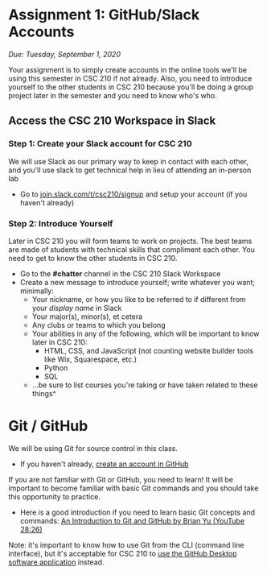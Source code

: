 # Assignment 1: GitHub/Slack Accounts
*Due: Tuesday, September 1, 2020* 

Your assignment is to simply create accounts in the online tools we'll be using this semester in CSC 210 if not already.  Also, you need to introduce yourself to the other students in CSC 210 because you'll be doing a group project later in the semester and you need to know who's who.

## Access the CSC 210 Workspace in Slack

### Step 1: Create your Slack account for CSC 210

We will use Slack as our primary way to keep in contact with each other, and you'll use slack to get technical help in lieu of attending an in-person lab

- Go to [join.slack.com/t/csc210/signup](https://join.slack.com/t/csc210/signup) and setup your account (if you haven't already)


### Step 2: Introduce Yourself 

Later in CSC 210 you will form teams to work on projects.  The best teams are made of students with technical skills that compliment each other.  You need to get to know the other students in CSC 210.

- Go to the **#chatter** channel in the CSC 210 Slack Workspace
- Create a new message to introduce yourself; write whatever you want; minimally:
  - Your nickname, or how you like to be referred to if different from your *display name* in Slack
  - Your major(s), minor(s), et cetera
  - Any clubs or teams to which you belong
  - Your abilities in any of the following, which will be important to know later in CSC 210:
    - HTML, CSS, and JavaScript (not counting website builder tools like Wix, Squarespace, etc.)
    - Python
    - SQL
  - ...be sure to list courses you're taking or have taken related to these things^

# Git / GitHub

We will be using Git for source control in this class.  

- If you haven't already, [create an account in GitHub](https://github.com/join)

If you are not familiar with Git or GitHub, you need to learn! It will be important to become familiar with basic Git commands and you should take this opportunity to practice.  

- Here is a good introduction if you need to learn basic Git concepts and commands: [An Introduction to Git and GitHub by Brian Yu (YouTube 28:26)](https://youtu.be/MJUJ4wbFm_A)

Note: it's important to know how to use Git from the CLI (command line interface), but it's acceptable for CSC 210 to [use the GitHub Desktop software application](https://desktop.github.com) instead.  